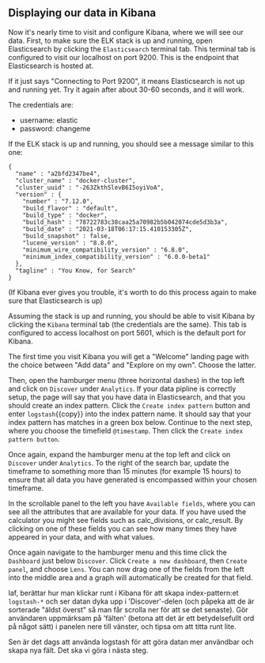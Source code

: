 <p></p>

## Displaying our data in Kibana

Now it's nearly time to visit and configure Kibana, where we will see our data. First, to make sure the ELK stack is up and running, open Elasticsearch by clicking the `Elasticsearch` terminal tab. This terminal tab is configured to visit our localhost on port 9200. This is the endpoint that Elasticsearch is hosted at.

If it just says "Connecting to Port 9200", it means Elasticsearch is not up and running yet. Try it again after about 30-60 seconds, and it will work.

The credentials are:
* username: elastic
* password: changeme

If the ELK stack is up and running, you should see a message similar to this one:

```
{
  "name" : "a2bfd2347be4",
  "cluster_name" : "docker-cluster",
  "cluster_uuid" : "-263ZkthSlevB6I5oyiVoA",
  "version" : {
    "number" : "7.12.0",
    "build_flavor" : "default",
    "build_type" : "docker",
    "build_hash" : "78722783c38caa25a70982b5b042074cde5d3b3a",
    "build_date" : "2021-03-18T06:17:15.410153305Z",
    "build_snapshot" : false,
    "lucene_version" : "8.8.0",
    "minimum_wire_compatibility_version" : "6.8.0",
    "minimum_index_compatibility_version" : "6.0.0-beta1"
  },
  "tagline" : "You Know, for Search"
}
```

(If Kibana ever gives you trouble, it's worth to do this process again to make sure that Elasticsearch is up)

Assuming the stack is up and running, you should be able to visit Kibana by clicking the `Kibana` terminal tab (the credentials are the same). This tab is configured to access localhost on port 5601, which is the default port for Kibana.

The first time you visit Kibana you will get a "Welcome" landing page with the choice between "Add data" and "Explore on my own". Choose the latter.

<!-- Kanske lägg in bild på startsidan här, lade en bild under assets/kibana-startpage.png -->

Then, open the hamburger menu (three horizontal dashes) in the top left and click on `Discover` under `Analytics`. If your data pipline is correctly setup, the page will say that you have data in Elasticsearch, and that you should create an index pattern. Click the `Create index pattern` button and enter `logstash`{{copy}} into the index pattern name. It should say that your index pattern has matches in a green box below. Continue to the next step, where you choose the timefield `@timestamp`. Then click the `Create index pattern button`.

<!-- TODO: Se till att @timestamp timefield inte har sönder ngt annat. Jag valde alltid det undre alternativet, dvs att jag inte ville använda ngt timefield. /Andreas -->

Once again, expand the hamburger menu at the top left and click on `Discover` under `Analytics`. To the right of the search bar, update the timeframe to something more than 15 minutes (for example 15 hours) to ensure that all data you have generated is encompassed within your chosen timeframe.

In the scrollable panel to the left you have `Available fields`, where you can see all the attributes that are available for your data. If you have used the calculator you might see fields such as calc_divisions, or calc_result. By clicking on one of these fields you can see how many times they have appeared in your data, and with what values.

Once again navigate to the hamburger menu and this time click the `Dashboard` just below `Discover`. Click `Create a new dashboard`, then `Create panel`, and choose `Lens`. You can now drag one of the fields from the left into the middle area and a graph will automatically be created for that field.


Iaf, berättar hur man klickar runt i Kibana för att skapa index-pattern:et `logstash-*` och ser datan dyka upp i 'Discover'-delen (och påpeka att de är sorterade "äldst överst" så man får scrolla ner för att se det senaste). Gör användaren uppmärksam på 'fälten' (betona att det är ett betydelsefullt ord på något sätt) i panelen nere till vänster, och tipsa om att titta runt lite.

Sen är det dags att använda logstash för att göra datan mer användbar och skapa nya fält. Det ska vi göra i nästa steg.